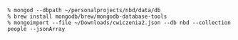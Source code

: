     % mongod --dbpath ~/personalprojects/nbd/data/db
    % brew install mongodb/brew/mongodb-database-tools
    % mongoimport --file ~/Downloads/cwiczenia2.json --db nbd --collection people --jsonArray 

